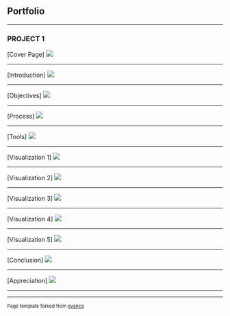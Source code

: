 ## Portfolio

---

### PROJECT 1

[Cover Page]
<img src="/cover.jpeg?raw=true"/>

---
[Introduction]
<img src="intro.jpeg?raw=true"/>

---
[Objectives]
<img src="obj.jpeg?raw=true"/>

---

[Process]
<img src="process.jpeg?raw=true"/>

---

[Tools]
<img src="tools.jpeg?raw=true"/>

---

[Visualization 1]
<img src="best.jpeg?raw=true"/>

---

[Visualization 2]
<img src="perform.jpeg?raw=true"/>

---

[Visualization 3]
<img src="group.jpeg?raw=true"/>

---

[Visualization 4]
<img src="region.jpeg?raw=true"/>

---

[Visualization 5]
<img src="age.jpeg?raw=true"/>

---

[Conclusion]
<img src="conclude.jpeg?raw=true"/>

---

[Appreciation]
<img src="Thank.jpeg?raw=true"/>

---

---
<p style="font-size:11px">Page template forked from <a href="https://github.com/evanca/quick-portfolio">evanca</a></p>
<!-- Remove above link if you don't want to attibute -->
